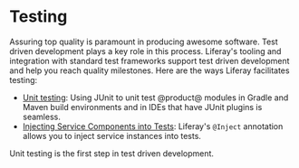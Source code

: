 # Testing [](id=testing)

Assuring top quality is paramount in producing awesome software. Test driven
development plays a key role in this process. Liferay's tooling and integration
with standard test frameworks support test driven development and help you
reach quality milestones. Here are the ways Liferay facilitates testing:

- [Unit testing](/develop/tutorials/-/knowledge_base/7-1/unit-testing-with-junit):
    Using JUnit to unit test @product@ modules in Gradle and Maven build
    environments and in IDEs that have JUnit plugins is seamless. 
- [Injecting Service Components into Tests](/develop/tutorials/-/knowledge_base/7-1/injecting-service-components-into-tests): 
    Liferay's `@Inject` annotation allows you to inject service instances into
    tests. 

Unit testing is the first step in test driven development.
